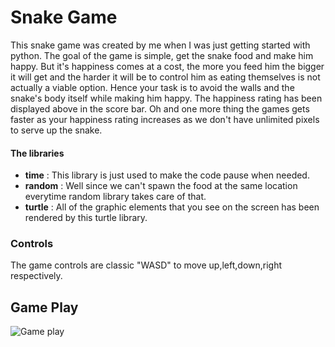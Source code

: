 # Snake Game

This snake game was created by me when I was just getting started with python. The goal of the game is simple, get the snake food and make him happy. But it's happiness comes at a cost, the more you feed him the bigger it will get and the harder it will be to control him as eating themselves is not actually a viable option. Hence your task is to avoid the walls and the snake's body itself while making him happy. The happiness rating has been displayed above in the score bar. Oh and one more thing the games gets faster as your happiness rating increases as we don't have unlimited pixels to serve up the snake. 

#### The libraries
* **time** : This library is just used to make the code pause when needed.
* **random** : Well since we can't spawn the food at the same location everytime random library takes care of that.
* **turtle** : All of the graphic elements that you see on the screen has been rendered by this turtle library.

### Controls
The game controls are classic "WASD" to move up,left,down,right respectively.

## Game Play

![Game play](https://abhinavutkarsh728.s3.amazonaws.com/Snake_Game.gif)

